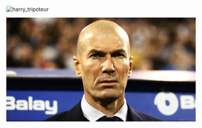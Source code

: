 ![harry_tripoteur](https://user-images.githubusercontent.com/107102787/172803512-ab10c789-9008-40f2-9991-306b7bff7d0f.gif)

![zidane](59A4F7C9-C227-40F6-B88C-FCBB12CE755A.jpeg)
